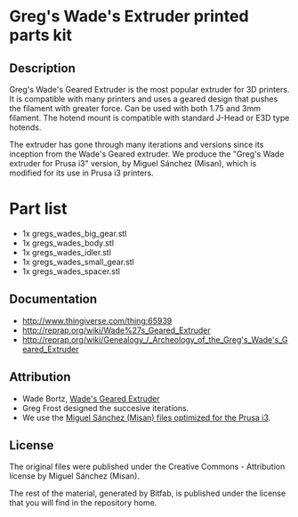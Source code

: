 # Greg's Wade's Extruder printed parts kit

## Description

Greg's Wade's Geared Extruder is the most popular extruder for 3D printers. It is compatible with many printers and uses a geared design that pushes the filament with greater force. Can be used with both 1.75 and 3mm filament. The hotend mount is compatible with standard J-Head or E3D type hotends.

The extruder has gone through many iterations and versions since its inception from the Wade's Geared extruder. We produce the "Greg's Wade extruder for Prusa i3" version, by Miguel Sánchez (Misan), which is modified for its use in Prusa i3 printers.

# Part list

* 1x gregs_wades_big_gear.stl
* 1x gregs_wades_body.stl
* 1x gregs_wades_idler.stl
* 1x gregs_wades_small_gear.stl
* 1x gregs_wades_spacer.stl

## Documentation

* http://www.thingiverse.com/thing:65939
* http://reprap.org/wiki/Wade%27s_Geared_Extruder
* http://reprap.org/wiki/Genealogy_/_Archeology_of_the_Greg's_Wade's_Geared_Extruder

## Attribution

* Wade Bortz, [Wade's Geared Extruder](http://reprap.org/wiki/Wade%27s_Geared_Extruder)
* Greg Frost designed the succesive iterations.
* We use the [Miguel Sánchez (Misan) files optimized for the Prusa i3](http://www.thingiverse.com/thing:65939).

## License

The original files were published under the Creative Commons - Attribution license by Miguel Sánchez (Misan).

The rest of the material, generated by Bitfab, is published under the license that you will find in the repository home.
